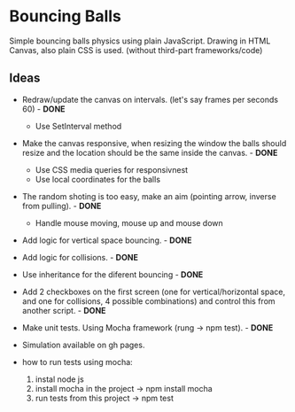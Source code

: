 # Bouncing Balls

Simple bouncing balls physics using plain JavaScript.
Drawing in HTML Canvas, also plain CSS is used. (without third-part frameworks/code)

## Ideas

- Redraw/update the canvas on intervals. (let's say frames per seconds 60) - **DONE**
    * Use SetInterval method
- Make the canvas responsive, when resizing the window the balls should resize and the location should be the same inside the canvas. - **DONE**
    * Use CSS media queries for responsivnest
    * Use local coordinates for the balls
- The random shoting is too easy, make an aim (pointing arrow, inverse from pulling). - **DONE**
    * Handle mouse moving, mouse up and mouse down
- Add logic for vertical space bouncing. - **DONE**
- Add logic for collisions. - **DONE**
- Use inheritance for the diferent bouncing - **DONE**
- Add 2 checkboxes on the first screen (one for vertical/horizontal space, and one for collisions, 4 possible combinations) and control this from another script. - **DONE**
- Make unit tests. Using Mocha framework (rung -> npm test). - **DONE**
- Simulation available on gh pages.

- how to run tests using mocha:
    1. instal node js
    2. install mocha in the project -> npm install mocha
    3. run tests from this project -> npm test